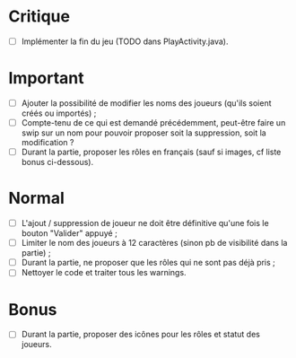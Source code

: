 # Critique
- [ ] Implémenter la fin du jeu (TODO dans PlayActivity.java).

# Important
- [ ] Ajouter la possibilité de modifier les noms des joueurs (qu'ils soient créés ou importés) ;
- [ ] Compte-tenu de ce qui est demandé précédemment, peut-être faire un swip sur un nom pour pouvoir proposer soit la suppression, soit la modification ?
- [ ] Durant la partie, proposer les rôles en français (sauf si images, cf liste bonus ci-dessous).

# Normal
- [ ] L'ajout / suppression de joueur ne doit être définitive qu'une fois le bouton "Valider" appuyé ;
- [ ] Limiter le nom des joueurs à 12 caractères (sinon pb de visibilité dans la partie) ;
- [ ] Durant la partie, ne proposer que les rôles qui ne sont pas déjà pris ;
- [ ] Nettoyer le code et traiter tous les warnings.

# Bonus
- [ ] Durant la partie, proposer des icônes pour les rôles et statut des joueurs.

